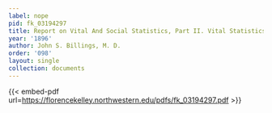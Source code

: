 ```yaml
---
label: nope
pid: fk_03194297
title: Report on Vital And Social Statistics, Part II. Vital Statistics
year: '1896'
author: John S. Billings, M. D.
order: '098'
layout: single
collection: documents
---
```



{{< embed-pdf url=https://florencekelley.northwestern.edu/pdfs/fk_03194297.pdf >}}